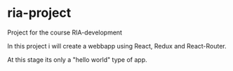 # ria-project
Project for the course RIA-development

In this project i will create a webbapp using React, Redux and React-Router.

At this stage its only a "hello world" type of app.
